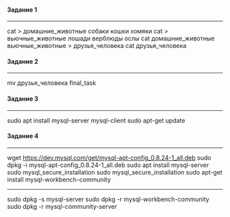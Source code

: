 #### Задание 1
***
cat > домашние_животные
собаки
кошки
хомяки
cat > вьючные_животные
лошади
верблюды
ослы
cat домашние_животные вьючные_животные > друзья_человека
cat друзья_человека
#### Задание 2
***
mv друзья_человека final_task
#### Задание 3
***
sudo apt install mysql-server mysql-client
sudo apt-get update
#### Задание 4
***
wget https://dev.mysql.com/get/mysql-apt-config_0.8.24-1_all.deb
sudo dpkg -i mysql-apt-config_0.8.24-1_all.deb
sudo apt install mysql-server
sudo mysql_secure_installation
sudo mysql_secure_installation
sudo apt-get install mysql-workbench-community
***
sudo dpkg -s mysql-server
sudo dpkg -r mysql-workbench-community
sudo dpkg -r mysql-community-server